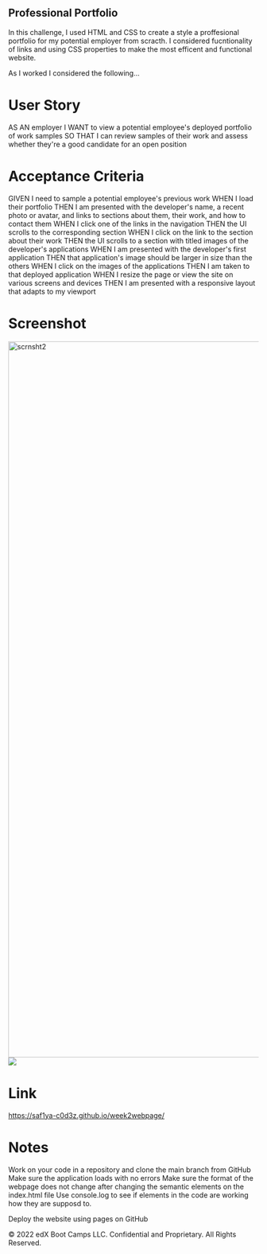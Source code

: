 ## Professional Portfolio

In this challenge, I used HTML and CSS to create a style a proffesional portfolio for my potential employer from scracth. I considered fucntionality of links and using CSS properties to make the most efficent and functional website.

As I worked I considered the following...

# User Story

AS AN employer
I WANT to view a potential employee's deployed portfolio of work samples
SO THAT I can review samples of their work and assess whether they're a good candidate for an open position

# Acceptance Criteria

GIVEN I need to sample a potential employee's previous work
WHEN I load their portfolio
THEN I am presented with the developer's name, a recent photo or avatar, and links to sections about them, their work, and how to contact them
WHEN I click one of the links in the navigation
THEN the UI scrolls to the corresponding section
WHEN I click on the link to the section about their work
THEN the UI scrolls to a section with titled images of the developer's applications
WHEN I am presented with the developer's first application
THEN that application's image should be larger in size than the others
WHEN I click on the images of the applications
THEN I am taken to that deployed application
WHEN I resize the page or view the site on various screens and devices
THEN I am presented with a responsive layout that adapts to my viewport

# Screenshot
<img width="1440" alt="scrnsht2" src="https://user-images.githubusercontent.com/118941179/209514422-ee6005cd-3190-4cb2-80a9-481633781a3e.png">
<img src="/.images/scrnsht2.png">

# Link

https://saf1ya-c0d3z.github.io/week2webpage/

# Notes

Work on your code in a repository and clone the main branch from GitHub Make sure the application loads with no errors Make sure the format of the webpage does not change after changing the semantic elements on the index.html file Use console.log to see if elements in the code are working how they are supposd to.

Deploy the website using pages on GitHub

© 2022 edX Boot Camps LLC. Confidential and Proprietary. All Rights Reserved.
